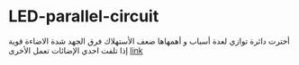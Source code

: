 # LED-parallel-circuit
أخترت دائرة توازي لعدة أسباب و أهمهاها
ضعف الأستهلاك
فرق الجهد
شدة الاضاءة قوية
إذا تلفت احدي الإضائات تعمل الأخرى
[link](https://www.tinkercad.com/things/bKMEQbzhQ8B-frantic-robo/editel?sharecode=QaKk1xY9GmvDbFulSPTb_LvsmvNhUGx86LggasBC9BQ)
